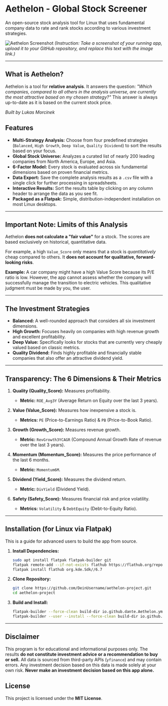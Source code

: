 # Aethelon - Global Stock Screener

An open-source stock analysis tool for Linux that uses fundamental company data to rate and rank stocks according to various investment strategies.

![Aethelon Screenshot](HIER_LINK_ZU_DEINEM_SCREENSHOT_EINFÜGEN)
*(Instruction: Take a screenshot of your running app, upload it to your GitHub repository, and replace this text with the image link.)*

---

## What is Aethelon?

Aethelon is a tool for **relative analysis**. It answers the question: *"Which companies, compared to all others in the analysis universe, are currently the most attractive based on my chosen strategy?"* This answer is always up-to-date as it is based on the current stock price.

*Built by Lukas Morcinek*

## Features

*   **Multi-Strategy Analysis:** Choose from four predefined strategies (`Balanced`, `High Growth`, `Deep Value`, `Quality Dividend`) to sort the results based on your focus.
*   **Global Stock Universe:** Analyzes a curated list of nearly 200 leading companies from North America, Europe, and Asia.
*   **6-Factor Model:** Every stock is evaluated across six fundamental dimensions based on proven financial metrics.
*   **Data Export:** Save the complete analysis results as a `.csv` file with a single click for further processing in spreadsheets.
*   **Interactive Results:** Sort the results table by clicking on any column header to arrange the data as you see fit.
*   **Packaged as a Flatpak:** Simple, distribution-independent installation on most Linux desktops.

---

## Important Note: Limits of this Analysis

Aethelon **does not calculate a "fair value"** for a stock. The scores are based exclusively on historical, quantitative data.

For example, a high `Value_Score` only means that a stock is *quantitatively* cheap compared to others. It **does not account for qualitative, forward-looking risks**.

**Example:** A car company might have a high Value Score because its P/E ratio is low. However, the app cannot assess whether the company will successfully manage the transition to electric vehicles. This qualitative judgment must be made by you, the user.

---

## The Investment Strategies

*   **Balanced:** A well-rounded approach that considers all six investment dimensions.
*   **High Growth:** Focuses heavily on companies with high revenue growth and excellent profitability.
*   **Deep Value:** Specifically looks for stocks that are currently very cheaply valued based on classic metrics.
*   **Quality Dividend:** Finds highly profitable and financially stable companies that also offer an attractive dividend yield.

---

## Transparency: The 6 Dimensions & Their Metrics

1.  **Quality (Quality_Score):** Measures profitability.
    *   **Metric:** `ROE_Avg3Y` (Average Return on Equity over the last 3 years).

2.  **Value (Value_Score):** Measures how inexpensive a stock is.
    *   **Metrics:** `PE` (Price-to-Earnings Ratio) & `PB` (Price-to-Book Ratio).

3.  **Growth (Growth_Score):** Measures revenue growth.
    *   **Metric:** `RevGrowth3YCAGR` (Compound Annual Growth Rate of revenue over the last 3 years).

4.  **Momentum (Momentum_Score):** Measures the price performance of the last 6 months.
    *   **Metric:** `Momentum6M`.

5.  **Dividend (Yield_Score):** Measures the dividend return.
    *   **Metric:** `DivYield` (Dividend Yield).

6.  **Safety (Safety_Score):** Measures financial risk and price volatility.
    *   **Metrics:** `Volatility` & `DebtEquity` (Debt-to-Equity Ratio).

---

## Installation (for Linux via Flatpak)

This is a guide for advanced users to build the app from source.

1.  **Install Dependencies:**
    ```bash
    sudo apt install flatpak flatpak-builder git
    flatpak remote-add --if-not-exists flathub https://flathub.org/repo/flathub.flatpakrepo
    flatpak install flathub org.kde.Sdk//6.7
    ```

2.  **Clone Repository:**
    ```bash
    git clone https://github.com/DeinUsername/aethelon-project.git
    cd aethelon-project
    ```

3.  **Build and Install:**
    ```bash
    flatpak-builder --force-clean build-dir io.github.dante.Aethelon.yml
    flatpak-builder --user --install --force-clean build-dir io.github.dante.Aethelon.yml
    ```
---

## Disclaimer

This program is for educational and informational purposes only. The results **do not constitute investment advice or a recommendation to buy or sell.** All data is sourced from third-party APIs (`yfinance`) and may contain errors. Any investment decision based on this data is made solely at your own risk. **Never make an investment decision based on this app alone.**

## License

This project is licensed under the **MIT License**.
